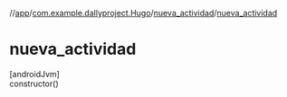 //[app](../../../index.md)/[com.example.dallyproject.Hugo](../index.md)/[nueva_actividad](index.md)/[nueva_actividad](nueva_actividad.md)

# nueva_actividad

[androidJvm]\
constructor()
